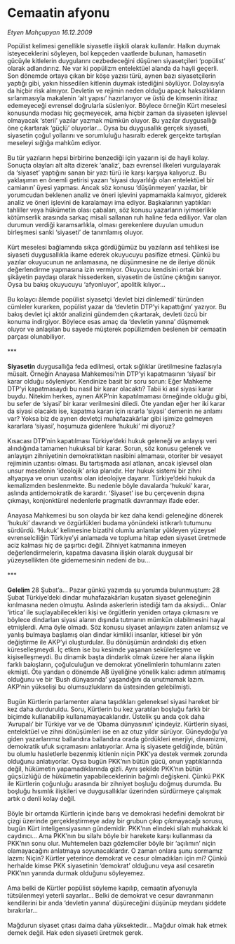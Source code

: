 # Cemaatin afyonu

*Etyen Mahçupyan 16.12.2009*

<div class="taraf_structure_2col_1zq">
<div class="margen_n">



 <p>Popülist kelimesi genellikle siyasetle ilişkili olarak kullanılır. Halkın duymak isteyeceklerini söyleyen, bol kepçeden vaatlerde bulunan, hamasetin gücüyle kitlelerin duygularını cezbedeceğini düşünen siyasetçileri ‘popülist’ olarak adlandırırız. Ne var ki popülizm entelektüel alanda da hayli geçerli. Son dönemde ortaya çıkan bir köşe yazısı türü, aynen bazı siyasetçilerin yaptığı gibi, yakın hissedilen kitlenin duymak istediğini söylüyor. Dolayısıyla da hiçbir risk almıyor. Devletin ve rejimin neden olduğu apaçık haksızlıkların sırlanmasıyla makalenin ‘alt yapısı’ hazırlanıyor ve üstü de kimsenin itiraz edemeyeceği evrensel doğrularla süsleniyor. Böylece örneğin Kürt meselesi konusunda modası hiç geçmeyecek, ama hiçbir zaman da siyaseten işlevsel olmayacak ‘steril’ yazılar yazmak mümkün oluyor. Bu yazılar duygusallığı öne çıkartarak ‘güçlü’ oluyorlar... Oysa bu duygusallık gerçek siyaseti, siyasetin çoğul yollarını ve sorumluluğu hasıraltı ederek gerçekte tartışılan meseleyi sığlığa mahkûm ediyor. <br/><br/>Bu tür yazıların hepsi birbirine benzediği için yazarın işi de hayli kolay. Sonuçta olayları alt alta dizerek ‘analiz’, bazı evrensel ilkeleri vurgulayarak da ‘siyaset’ yaptığını sanan bir yazı türü ile karşı karşıya kalıyoruz. Bu yaklaşımın en önemli getirisi yazarı ‘siyasi duyarlılığı olan entelektüel bir camianın’ üyesi yapması. Ancak söz konusu ‘düşünmeyen’ yazılar, bir yorumcudan beklenen analiz ve öneri işlevini yapmamakla kalmıyor, giderek analiz ve öneri işlevini de karalamayı ima ediyor. Başkalarının yaptıkları tahliller veya hükümetin olası çabaları, söz konusu yazarların iyimserlikle kötümserlik arasında sarkaç misali sallanan ruh haline feda ediliyor. Var olan durumun verdiği karamsarlıkla, olması gerekenlere duyulan umudun birleşmesi sanki ‘siyaseti’ de tanımlamış oluyor. <br/><br/>Kürt meselesi bağlamında sıkça gördüğümüz bu yazıların asıl tehlikesi ise siyaseti duygusallıkla ikame ederek okuyucuyu pasifize etmesi. Çünkü bu yazılar okuyucunun ne anlamasına, ne düşünmesine ne de ileriye dönük değerlendirme yapmasına izin vermiyor. Okuyucu kendisini ortak bir şikâyetin paydaşı olarak hissederken, siyasetin de üstüne çıktığını sanıyor. Oysa bu bakış okuyucuyu ‘afyonluyor’, apolitik kılıyor... <br/><br/>Bu kolaycı âlemde popülist siyasetçi ‘devlet bizi dinlemedi’ türünden cümleler kurarken, popülist yazar da ‘devletin DTP’yi kapattığını’ yazıyor. Bu bakış devlet içi aktör analizini gündemden çıkartarak, devleti özcü bir konuma indirgiyor. Böylece esas amaç da ‘devletin yanına’ düşmemek oluyor ve anlaşılan bu sayede müşterek popülizmden beslenen bir cemaatin parçası olunabiliyor. <br/><br/>***<b> <br/><br/>Siyasetin</b> duygusallığa feda edilmesi, ortak sığlıklar üretilmesine fazlasıyla müsait. Örneğin Anayasa Mahkemesi’nin DTP’yi kapatmasının ‘siyasi’ bir karar olduğu söyleniyor. Kendinize basit bir soru sorun: Eğer Mahkeme DTP’yi kapatmasaydı bu nasıl bir karar olacaktı? Tabii ki asıl siyasi karar buydu. Nitekim herkes, aynen AKP’nin kapatılmaması örneğinde olduğu gibi, bu sefer de ‘siyasi’ bir karar verilmesini diledi. Öte yandan eğer her iki karar da siyasi olacaktı ise, kapatma kararı için ısrarla ‘siyasi’ demenin ne anlamı var? Yoksa biz de aynen devletçi muhafazakârlar gibi işimize gelmeyen kararlara ‘siyasi’, hoşumuza gidenlere ‘hukuki’ mi diyoruz? <br/><br/>Kısacası DTP’nin kapatılması Türkiye’deki hukuk geleneği ve anlayışı veri alındığında tamamen hukuksal bir karar. Sorun, söz konusu gelenek ve anlayışın zihniyetinin demokratlıktan nasibini almaması, otoriter bir vesayet rejiminin uzantısı olması. Bu tartışmada asıl atlanan, ancak işlevsel olan unsur meselenin ‘ideolojik’ arka planıdır. Her hukuk sistemi bir zihni altyapıya ve onun uzantısı olan ideolojiye dayanır. Türkiye’deki hukuk da kemalizmden beslenmekte. Bu nedenle böyle davalarda ‘hukuki’ karar, aslında antidemokratik de karardır. ‘Siyaset’ ise bu çerçevenin dışına çıkmayı, konjonktürel nedenlerle pragmatik davranmayı ifade eder. <br/><br/>Anayasa Mahkemesi bu son olayda bir kez daha kendi geleneğine dönerek ‘hukuki’ davrandı ve özgürlükleri budama yönündeki istikrarlı tutumunu sürdürdü. ‘Hukuk’ kelimesine bizatihi olumlu anlamlar yükleyen yüzeysel evrenselciliğin Türkiye’yi anlamada ve topluma hitap eden siyaset üretmede aciz kalması hiç de şaşırtıcı değil. Zihniyet katmanına inmeyen değerlendirmelerin, kapatma davasına ilişkin olarak duygusal bir yüzeysellikten öte gidememesinin nedeni de bu... <br/><br/>***<b> <br/><br/>Gelelim</b> 28 Şubat’a... Pazar günkü yazımda şu yorumda bulunmuştum: 28 Şubat Türkiye’deki dindar muhafazakârları kuşatan siyaset geleneğinin kırılmasına neden olmuştu. Aslında askerlerin istediği tam da aksiydi... Onlar ‘irtica’ ile suçlayabilecekleri kişi ve örgütlerin yeniden ortaya çıkmasını ve böylece dindarları siyasi alanın dışında tutmanın mümkün olabilmesini hayal etmişlerdi. Ama öyle olmadı. Söz konusu siyaset anlayışını zaten anlamsız ve yanlış bulmaya başlamış olan dindar kimlikli insanlar, kitlesel bir yön değiştirme ile AKP’yi oluşturdular. Bu dönüşümün ardındaki dış etken küreselleşmeydi. İç etken ise bu kesimde yaşanan sekülerleşme ve kişiselleşmeydi. Bu dinamik başta dindarlık olmak üzere her alana ilişkin farklı bakışların, çoğulculuğun ve demokrat yönelimlerin tohumlarını zaten ekmişti. Öte yandan o dönemde AB üyeliğine yönelik kalıcı adımın atılmamış olduğunu ve bir ‘Bush dünyasında’ yaşandığını da unutmamak lazım. AKP’nin yükselişi bu olumsuzlukların da üstesinden gelebilmişti. <br/><br/>Bugün Kürtlerin parlamenter alana taşıdıkları geleneksel siyasi hareket bir kez daha durduruldu. Soru, Kürtlerin bu kez yaratılan boşluğu farklı bir biçimde kullanabilip kullanamayacaklarıdır. Üstelik şu anda çok daha ‘Avrupalı’ bir Türkiye var ve de ‘Obama dünyasının’ içindeyiz. Kürtlerin siyasi, entelektüel ve zihni dönüşümleri ise en az otuz yıldır sürüyor. Güneydoğu’ya giden yazarlarımız ballandıra ballandıra orada gördükleri enerjiyi, dinamizmi, demokratik ufuk sıçramasını anlatıyorlar. Ama iş siyasete geldiğinde, bütün bu olumlu hasletlerle bezenmiş kitlenin niçin PKK’ya destek vermek zorunda olduğunu anlatıyorlar. Oysa bugün PKK’nın bütün gücü, onun yaptıklarında değil, hükümetin yapamadıklarında gizli. Aynı şekilde PKK’nın bütün güçsüzlüğü de hükümetin yapabileceklerinin bağımlı değişkeni. Çünkü PKK ile Kürtlerin çoğunluğu arasında bir zihniyet boşluğu doğmuş durumda. Bu boşluğu hısımlık ilişkileri ve duygusallıklar üzerinden sürdürmeye çalışmak artık o denli kolay değil. <br/><br/>Böyle bir ortamda Kürtlerin içinde barış ve demokrasi hedefini demokrat bir çizgi üzerinde gerçekleştirmeye aday bir grubun çıkıp çıkmayacağı sorusu, bugün Kürt inteligensiyasının gündemidir. PKK’nın elindeki silah muhakkak ki caydırıcı... Ama PKK’nın bu silahı böyle bir harekete karşı kullanması da PKK’nın sonu olur. Muhtemelen bazı gözlemciler böyle bir ‘açılımın’ niçin olamayacağını anlatmaya soyunacaklardır. O zaman onlara şunu sormamız lazım: Niçin? Kürtler yeterince demokrat ve cesur olmadıkları için mi? Çünkü herhalde kimse PKK siyasetinin ‘demokrat’ olduğunu veya asıl cesaretin PKK’nın yanında durmak olduğunu söyleyemez. <br/><br/>Ama belki de Kürtler popülist söyleme kapılıp, cemaatin afyonuyla tütsülenmeyi yeterli sayarlar... Belki de demokrat ve cesur davranmanın kendilerini bir anda ‘devletin yanına’ düşüreceğini düşünüp meydanı şiddete bırakırlar... <br/><br/>Mağdurun siyaset çıtası daima daha yüksektedir... Mağdur olmak hak etmek demek değil. Hak eden siyaseti üretmek gerek.</p>
<br/>
<br/>
<br/>



<br/>


<div id="taraf_not">
</div>

</div>


</div>
